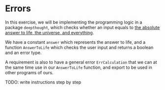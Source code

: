 # Errors

In this exercise, we will be implementing the programming logic in a package `deepthought`,
which checks whether an input equals to [the absolute answer to life, the universe, and everything][deep-thought].

We have a constant `answer` which represents the answer to life, and a function `AnswerToLife` which checks the user input
and returns a boolean and an error type.

A requirement is also to have a general error `ErrCalculation` that we can at the same time use in our `AnswerToLife` function,
and export to be used in other programs of ours.

TODO: write instructions step by step

[deep-thought]: https://hitchhikers.fandom.com/wiki/Deep_Thought
